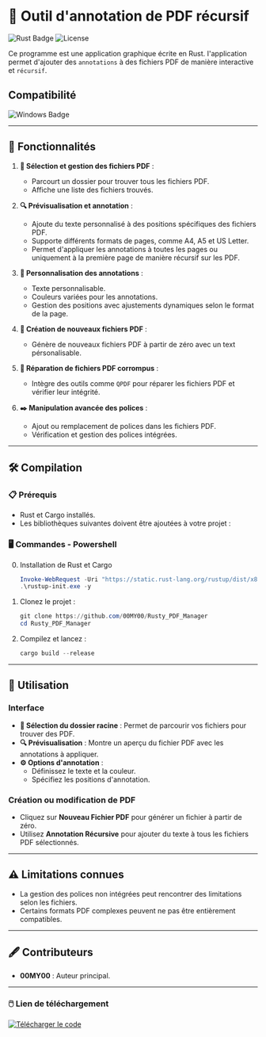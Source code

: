 
# 🌟 Outil d'annotation de PDF récursif


![Rust Badge](https://img.shields.io/badge/Rust-%23f74c00?style=flat&logo=rust&logoColor=white)
![License](https://img.shields.io/badge/license-GNU2-blue)

Ce programme est une application graphique écrite en Rust. 
I'application permet d'ajouter des `annotations` à des fichiers PDF de manière interactive et `récursif`.

## Compatibilité

![Windows Badge](https://img.shields.io/badge/Windows-%230078D6?style=flat&logo=windows&logoColor=white)


---

## 🚀 Fonctionnalités

1. **📂 Sélection et gestion des fichiers PDF** :
   - Parcourt un dossier pour trouver tous les fichiers PDF.
   - Affiche une liste des fichiers trouvés.

2. **🔍 Prévisualisation et annotation** :
   - Ajoute du texte personnalisé à des positions spécifiques des fichiers PDF.
   - Supporte différents formats de pages, comme A4, A5 et US Letter.
   - Permet d'appliquer les annotations à toutes les pages ou uniquement à la première page de manière récursif sur les PDF.

3. **🎨 Personnalisation des annotations** :
   - Texte personnalisable.
   - Couleurs variées pour les annotations.
   - Gestion des positions avec ajustements dynamiques selon le format de la page.

4. **📝 Création de nouveaux fichiers PDF** :
   - Génère de nouveaux fichiers PDF à partir de zéro avec un text pérsonalisable.

5. **🔧 Réparation de fichiers PDF corrompus** :
   - Intègre des outils comme `QPDF` pour réparer les fichiers PDF et vérifier leur intégrité.

6. **✒️ Manipulation avancée des polices** :
   - Ajout ou remplacement de polices dans les fichiers PDF.
   - Vérification et gestion des polices intégrées.



---

## 🛠️ Compilation

### 📋 Prérequis
- Rust et Cargo installés.
- Les bibliothèques suivantes doivent être ajoutées à votre projet :


### 🖥️ Commandes - Powershell
0. Installation de Rust et Cargo
    ```powershell
    Invoke-WebRequest -Uri "https://static.rust-lang.org/rustup/dist/x86_64-pc-windows-msvc/rustup-init.exe" -OutFile rustup-init.exe; 
    .\rustup-init.exe -y

    ```
1. Clonez le projet :
   ```powershell
   git clone https://github.com/00MY00/Rusty_PDF_Manager
   cd Rusty_PDF_Manager
   ```

2. Compilez et lancez :
   ```powershell
   cargo build --release
   ```

---



## 🎯 Utilisation

### Interface
- **📁 Sélection du dossier racine** : Permet de parcourir vos fichiers pour trouver des PDF.
- **🔍 Prévisualisation** : Montre un aperçu du fichier PDF avec les annotations à appliquer.
- **⚙️ Options d'annotation** :
  - Définissez le texte et la couleur.
  - Spécifiez les positions d'annotation.

### Création ou modification de PDF
- Cliquez sur **Nouveau Fichier PDF** pour générer un fichier à partir de zéro.
- Utilisez **Annotation Récursive** pour ajouter du texte à tous les fichiers PDF sélectionnés.

---

## ⚠️ Limitations connues
- La gestion des polices non intégrées peut rencontrer des limitations selon les fichiers.
- Certains formats PDF complexes peuvent ne pas être entièrement compatibles.

---

## 🖋️ Contributeurs

- **00MY00** : Auteur principal.

---

### 🖱️ Lien de téléchargement
[![Télécharger le code](https://img.shields.io/badge/Télécharger-Code-blue?style=for-the-badge)](https://github.com/00MY00/Rusty_PDF_Manager/raw/refs/heads/main/Compiled/Windows/Rusty_PDF_Manager%20-%20Windows.7z)

